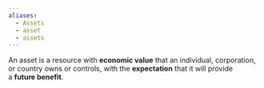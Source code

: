 ```yaml
---
aliases:
  - Assets
  - asset
  - assets
---
```

An asset is a resource with **economic value** that an individual, corporation, or country owns or controls, with the **expectation** that it will provide a **future benefit**.